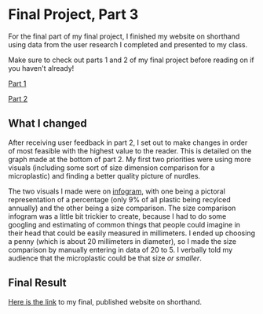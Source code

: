 # Final Project, Part 3
For the final part of my final project, I finished my website on shorthand using data from the user research I completed and presented to my class.

Make sure to check out parts 1 and 2 of my final project before reading on if you haven't already! 

[Part 1](https://megan0422.github.io/Megan-Hussey-Portfolio/finalproject1)

[Part 2](https://megan0422.github.io/Megan-Hussey-Portfolio/finalproject2)

## What I changed
After receiving user feedback in part 2, I set out to make changes in order of most feasible with the highest value to the reader. This is detailed on the graph made at the bottom of part 2. My first two priorities were using more visuals (including some sort of size dimension comparison for a microplastic) and finding a better quality picture of nurdles. 

The two visuals I made were on [infogram](https://infogram.com), with one being a pictoral representation of a percentage (only 9% of all plastic being recylced annually) and the other being a size comparison. The size comparison infogram was a little bit trickier to create, because I had to do some googling and estimating of common things that people could imagine in their head that could be easily measured in millimeters. I ended up choosing a penny (which is about 20 millimeters in diameter), so I made the size comparison by manually entering in data of 20 to 5. I verbally told my audience that the microplastic could be that size *or smaller*. 

## Final Result
[Here is the link](https://carnegiemellon.shorthandstories.com/microplastics-a-threat-to-us-all/) to my final, published website on shorthand. 

